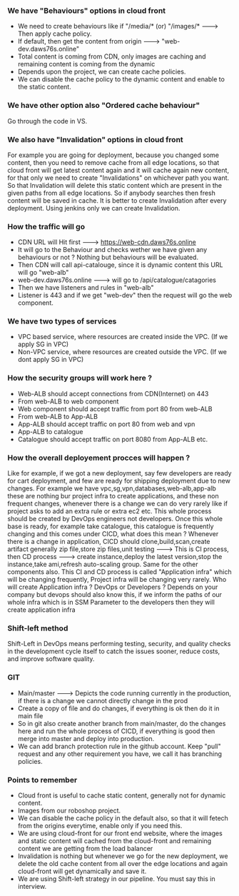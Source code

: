 ### We have "Behaviours" options in cloud front
- We need to create behaviours like if "/media/* (or) "/images/* ---> Then apply cache policy.
- If default, then get the content from origin ---> "web-dev.daws76s.online"
- Total content is coming from CDN, only images are caching and remaining content is coming from the dynamic 
- Depends upon the project, we can create cache policies.
- We can disable the cache policy to the dynamic content and enable to the static content.

### We have other option also "Ordered cache behaviour"
Go through the code in VS.

### We also have "Invalidation" options in cloud front
For example you are going for deployment, because you changed some content, then you need to remove cache from all edge locations, so that cloud front will get latest content again and it will cache again new content, for that only we need to create "Invalidations" on whichever path you want. So that Invalidation will delete this static content which are present in the given paths from all edge locations. So if anybody searches then fresh content will be saved in cache. It is better to create Invalidation after every deployment. Using jenkins only we can create Invalidation.

### How the traffic will go 
- CDN URL will Hit first ---> https://web-cdn.daws76s.online
- It will go to the Behaviour and checks wether we have given any behaviours or not ? Nothing but behaviours
  will be evaluated.
- Then CDN will call api-catalouge, since it is dynamic content this URL will go "web-alb"
- web-dev.daws76s.online ---> will go to /api/catalogue/catagories
- Then we have listeners and rules in "web-alb"
- Listener is 443 and if we get "web-dev" then the request will go the web component.

### We have two types of services 
- VPC based service, where resources are created inside the VPC. (If we apply SG in VPC)
- Non-VPC service, where resources are created outside the VPC. (If we dont apply SG in VPC)

### How the security groups will work here ?
- Web-ALB should accept connections from CDN(Internet) on 443
- From web-ALB to web component
- Web component should accept traffic from port 80 from web-ALB
- From web-ALB to App-ALB
- App-ALB should accept traffic on port 80 from web and vpn
- App-ALB to catalogue
- Catalogue should accept traffic on port 8080 from App-ALB etc. 

### How the overall deployement procces will happen ?
Like for example, if we got a new deployment, say few developers are ready for cart deployment, and few are ready for shipping deployment due to new changes. For example we have vpc,sg,vpn,databases,web-alb,app-alb these are nothing bur project infra to create applications, and these non frequent changes, whenever there is a change we can do very rarely like if project asks to add an extra rule or extra ec2 etc. This whole process should be created by DevOps engineers not developers. Once this whole base is ready, for example take catalogue, this catalogue is frequently changing and this comes under CICD, what does this mean ? Whenever there is a change in application, CICD should clone,build,scan,create artifact generally zip file,store zip files,unit testing ---> This is CI process, then CD process ---> create instance,deploy the latest version,stop the instance,take ami,refresh auto-scaling group. Same for the other components also. This CI and CD process is called "Application infra" which will be changing frequently, Project infra will be changing very rarely. Who will create Application infra ? DevOps or Developers ? Depends on your company but devops should also know this, if we inform the paths of our whole infra which is in SSM Parameter to the developers then they will create application infra

### Shift-left method
Shift-Left in DevOps means performing testing, security, and quality checks in the development cycle itself to catch the issues sooner, reduce costs, and improve software quality.

### GIT
- Main/master ---> Depicts the code running currently in the production, if there is a change we cannot
  directly change in the prod
- Create a copy of file and do changes, if everything is ok then do it in main file
- So in git also create another branch from main/master, do the changes here and run the whole process of
  CICD, if everything is good then merge into master and deploy into production.
- We can add branch protection rule in the github account. Keep "pull" request and any other requirement you
  have, we call it has branching policies.

### Points to remember
- Cloud front is useful to cache static content, generally not for dynamic content.
- Images from our roboshop project.
- We can disable the cache policy in the default also, so that it will fetech from the origins everytime,
  enable only if you need this.
- We are using cloud-front for our front end website, where the images and static content will cached from the
  cloud-front and remaining content we are getting from the load balancer
- Invalidation is nothing but whenever we go for the new deployment, we delete the old cache content from all
  over the edge locations and again cloud-front will get dynamically and save it.
- We are using Shift-left strategy in our pipeline. You must say this in interview.
